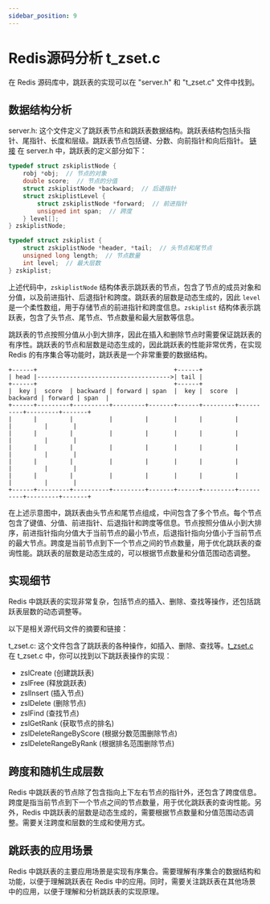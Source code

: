 ```yaml
---
sidebar_position: 9
---
```


# Redis源码分析 t_zset.c
在 Redis 源码库中，跳跃表的实现可以在 "server.h" 和 "t_zset.c" 文件中找到。

## 数据结构分析
server.h: 这个文件定义了跳跃表节点和跳跃表数据结构。跳跃表结构包括头指针、尾指针、长度和层级。跳跃表节点包括键、分数、向前指针和向后指针。
[链接](https://github.com/redis/redis/blob/7.2/src/server.h)
在 server.h 中，跳跃表的定义部分如下：

```c
typedef struct zskiplistNode {
    robj *obj;  // 节点的对象
    double score;  // 节点的分值
    struct zskiplistNode *backward;  // 后退指针
    struct zskiplistLevel {
        struct zskiplistNode *forward;  // 前进指针
        unsigned int span;  // 跨度
    } level[];
} zskiplistNode;

typedef struct zskiplist {
    struct zskiplistNode *header, *tail;  // 头节点和尾节点
    unsigned long length;  // 节点数量
    int level;  // 最大层数
} zskiplist;
```

上述代码中，`zskiplistNode` 结构体表示跳跃表的节点，包含了节点的成员对象和分值，以及前进指针、后退指针和跨度。跳跃表的层数是动态生成的，因此 `level` 是一个柔性数组，用于存储节点的前进指针和跨度信息。`zskiplist` 结构体表示跳跃表，包含了头节点、尾节点、节点数量和最大层数等信息。

跳跃表的节点按照分值从小到大排序，因此在插入和删除节点时需要保证跳跃表的有序性。跳跃表的节点和层数是动态生成的，因此跳跃表的性能非常优秀，在实现 Redis 的有序集合等功能时，跳跃表是一个非常重要的数据结构。

```shell
+------+                                      +------+
| head |------------------------------------->| tail |
+------+                                      +------+
|  key |  score  | backward | forward | span  |  key |  score  | backward | forward | span  |
+------+---------+----------+---------+-------+------+---------+----------+---------+-------+
|      |         |          |         |       |      |         |          |         |       |
|      |         |          |         |       |      |         |          |         |       |
|      |         |          |         |       |      |         |          |         |       |
|      |         |          |         |       |      |         |          |         |       |
|      |         |          |         |       |      |         |          |         |       |
+------+---------+----------+---------+-------+------+---------+----------+---------+-------+
```

在上述示意图中，跳跃表由头节点和尾节点组成，中间包含了多个节点。每个节点包含了键值、分值、前进指针、后退指针和跨度等信息。节点按照分值从小到大排序，前进指针指向分值大于当前节点的最小节点，后退指针指向分值小于当前节点的最大节点。跨度是当前节点到下一个节点之间的节点数量，用于优化跳跃表的查询性能。跳跃表的层数是动态生成的，可以根据节点数量和分值范围动态调整。


## 实现细节
Redis 中跳跃表的实现非常复杂，包括节点的插入、删除、查找等操作，还包括跳跃表层数的动态调整等。

以下是相关源代码文件的摘要和链接：

t_zset.c: 这个文件包含了跳跃表的各种操作，如插入、删除、查找等。[t_zset.c](https://github.com/redis/redis/blob/7.2/src/t_zset.c)
在 t_zset.c 中，你可以找到以下跳跃表操作的实现：
- zslCreate (创建跳跃表)
- zslFree (释放跳跃表)
- zslInsert (插入节点)
- zslDelete (删除节点)
- zslFind (查找节点)
- zslGetRank (获取节点的排名)
- zslDeleteRangeByScore (根据分数范围删除节点)
- zslDeleteRangeByRank (根据排名范围删除节点)




## 跨度和随机生成层数
Redis 中跳跃表的节点除了包含指向上下左右节点的指针外，还包含了跨度信息。跨度是指当前节点到下一个节点之间的节点数量，用于优化跳跃表的查询性能。另外，Redis 中跳跃表的层数是动态生成的，需要根据节点数量和分值范围动态调整。需要关注跨度和层数的生成和使用方式。


## 跳跃表的应用场景
Redis 中跳跃表的主要应用场景是实现有序集合。需要理解有序集合的数据结构和功能，以便于理解跳跃表在 Redis 中的应用。同时，需要关注跳跃表在其他场景中的应用，以便于理解和分析跳跃表的实现原理。
